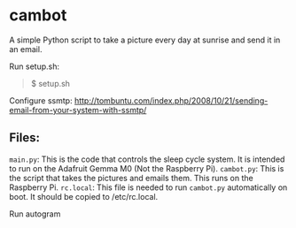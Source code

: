 # cambot
A simple Python script to take a picture every day at sunrise and send it in an email.

Run setup.sh:
> $ setup.sh

Configure ssmtp: http://tombuntu.com/index.php/2008/10/21/sending-email-from-your-system-with-ssmtp/

## Files:
`main.py`: This is the code that controls the sleep cycle system. It is intended to run on the Adafruit Gemma M0 (Not the Raspberry Pi).
`cambot.py`: This is the script that takes the pictures and emails them. This runs on the Raspberry Pi.
`rc.local`: This file is needed to run `cambot.py` automatically on boot. It should be copied to /etc/rc.local.

Run autogram
